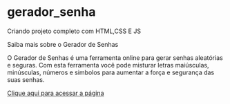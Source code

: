 # gerador_senha
Criando projeto completo com HTML,CSS E JS

Saiba mais sobre o Gerador de Senhas 

O Gerador de Senhas  é uma ferramenta online para gerar senhas aleatórias e seguras. Com esta ferramenta você pode misturar letras maiúsculas, minúsculas, números e simbolos para aumentar a força e segurança das suas senhas.

[Clique aqui para acessar a página](https://nvutu-eladio.github.io/gerador_senha/)
